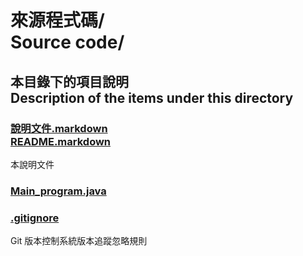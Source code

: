 # 來源程式碼/<br>Source code/

## 本目錄下的項目說明<br />Description of the items under this directory
### [說明文件.markdown<br />README.markdown](README.markdown)
本說明文件
### [Main_program.java](Main_program.java)
### [.gitignore](.gitignore)
Git 版本控制系統版本追蹤忽略規則 
